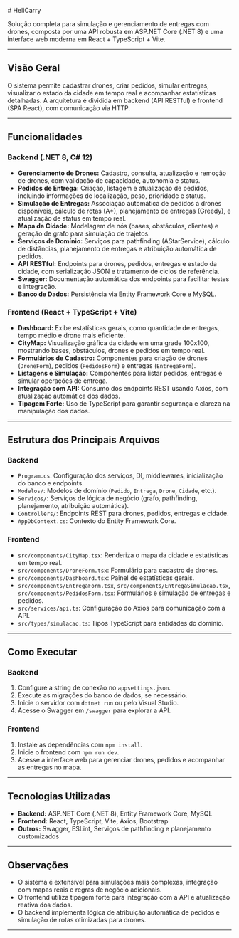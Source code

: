 
﻿# HeliCarry

Solução completa para simulação e gerenciamento de entregas com drones, composta por uma API robusta em ASP.NET Core (.NET 8) e uma interface web moderna em React + TypeScript + Vite.

---

## Visão Geral

O sistema permite cadastrar drones, criar pedidos, simular entregas, visualizar o estado da cidade em tempo real e acompanhar estatísticas detalhadas. A arquitetura é dividida em backend (API RESTful) e frontend (SPA React), com comunicação via HTTP.

---

## Funcionalidades

### Backend (.NET 8, C# 12)

- **Gerenciamento de Drones:** Cadastro, consulta, atualização e remoção de drones, com validação de capacidade, autonomia e status.
- **Pedidos de Entrega:** Criação, listagem e atualização de pedidos, incluindo informações de localização, peso, prioridade e status.
- **Simulação de Entregas:** Associação automática de pedidos a drones disponíveis, cálculo de rotas (A*), planejamento de entregas (Greedy), e atualização de status em tempo real.
- **Mapa da Cidade:** Modelagem de nós (bases, obstáculos, clientes) e geração de grafo para simulação de trajetos.
- **Serviços de Domínio:** Serviços para pathfinding (AStarService), cálculo de distâncias, planejamento de entregas e atribuição automática de pedidos.
- **API RESTful:** Endpoints para drones, pedidos, entregas e estado da cidade, com serialização JSON e tratamento de ciclos de referência.
- **Swagger:** Documentação automática dos endpoints para facilitar testes e integração.
- **Banco de Dados:** Persistência via Entity Framework Core e MySQL.

### Frontend (React + TypeScript + Vite)

- **Dashboard:** Exibe estatísticas gerais, como quantidade de entregas, tempo médio e drone mais eficiente.
- **CityMap:** Visualização gráfica da cidade em uma grade 100x100, mostrando bases, obstáculos, drones e pedidos em tempo real.
- **Formulários de Cadastro:** Componentes para criação de drones (`DroneForm`), pedidos (`PedidosForm`) e entregas (`EntregaForm`).
- **Listagens e Simulação:** Componentes para listar pedidos, entregas e simular operações de entrega.
- **Integração com API:** Consumo dos endpoints REST usando Axios, com atualização automática dos dados.
- **Tipagem Forte:** Uso de TypeScript para garantir segurança e clareza na manipulação dos dados.

---

## Estrutura dos Principais Arquivos

### Backend

- `Program.cs`: Configuração dos serviços, DI, middlewares, inicialização do banco e endpoints.
- `Modelos/`: Modelos de domínio (`Pedido`, `Entrega`, `Drone`, `Cidade`, etc.).
- `Serviços/`: Serviços de lógica de negócio (grafo, pathfinding, planejamento, atribuição automática).
- `Controllers/`: Endpoints REST para drones, pedidos, entregas e cidade.
- `AppDbContext.cs`: Contexto do Entity Framework Core.

### Frontend

- `src/components/CityMap.tsx`: Renderiza o mapa da cidade e estatísticas em tempo real.
- `src/components/DroneForm.tsx`: Formulário para cadastro de drones.
- `src/components/Dashboard.tsx`: Painel de estatísticas gerais.
- `src/components/EntregaForm.tsx`, `src/components/EntregaSimulacao.tsx`, `src/components/PedidosForm.tsx`: Formulários e simulação de entregas e pedidos.
- `src/services/api.ts`: Configuração do Axios para comunicação com a API.
- `src/types/simulacao.ts`: Tipos TypeScript para entidades do domínio.

---

## Como Executar

### Backend

1. Configure a string de conexão no `appsettings.json`.
2. Execute as migrações do banco de dados, se necessário.
3. Inicie o servidor com `dotnet run` ou pelo Visual Studio.
4. Acesse o Swagger em `/swagger` para explorar a API.

### Frontend

1. Instale as dependências com `npm install`.
2. Inicie o frontend com `npm run dev`.
3. Acesse a interface web para gerenciar drones, pedidos e acompanhar as entregas no mapa.

---

## Tecnologias Utilizadas

- **Backend:** ASP.NET Core (.NET 8), Entity Framework Core, MySQL
- **Frontend:** React, TypeScript, Vite, Axios, Bootstrap
- **Outros:** Swagger, ESLint, Serviços de pathfinding e planejamento customizados

---

## Observações

- O sistema é extensível para simulações mais complexas, integração com mapas reais e regras de negócio adicionais.
- O frontend utiliza tipagem forte para integração com a API e atualização reativa dos dados.
- O backend implementa lógica de atribuição automática de pedidos e simulação de rotas otimizadas para drones.

---
